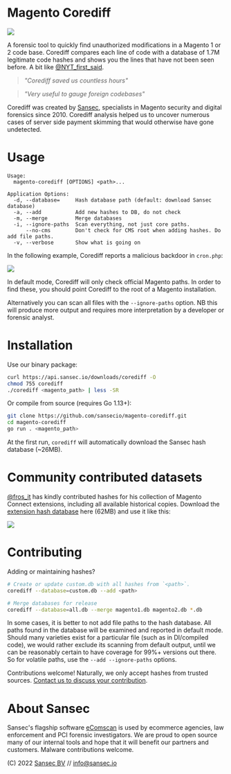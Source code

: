 # Magento Corediff

![](https://buq.eu/screenshots/6595XfnX5wwUPzbFQGkU0GgN.png)

A forensic tool to quickly find unauthorized modifications in a Magento 1 or 2 code base. Corediff compares each line of code with a database of 1.7M legitimate code hashes and shows you the lines that have not been seen before. A bit like [@NYT_first_said](https://maxbittker.github.io/clear-pipes/).

> _"Corediff saved us countless hours"_

> _"Very useful to gauge foreign codebases"_

Corediff was created by [Sansec](https://sansec.io/?corediff), specialists in Magento security and digital forensics since 2010. Corediff analysis helped us to uncover numerous cases of server side payment skimming that would otherwise have gone undetected.

# Usage

```
Usage:
  magento-corediff [OPTIONS] <path>...

Application Options:
  -d, --database=     Hash database path (default: download Sansec database)
  -a, --add           Add new hashes to DB, do not check
  -m, --merge         Merge databases
  -i, --ignore-paths  Scan everything, not just core paths.
      --no-cms        Don't check for CMS root when adding hashes. Do add file paths.
  -v, --verbose       Show what is going on
```

In the following example, Corediff reports a malicious backdoor in `cron.php`:

![](https://buq.eu/screenshots/y76R3uN9CrCFN6GEji4uSPtM.png)

In default mode, Corediff will only check official Magento paths. In order to find these, you should point Corediff to the root of a Magento installation.

Alternatively you can scan all files with the `--ignore-paths` option. NB this will produce more output and requires more interpretation by a developer or forensic analyst.

# Installation

Use our binary package:

```sh
curl https://api.sansec.io/downloads/corediff -O
chmod 755 corediff
./corediff <magento_path> | less -SR
```

Or compile from source (requires Go 1.13+):

```sh
git clone https://github.com/sansecio/magento-corediff.git
cd magento-corediff
go run . <magento_path>
```

At the first run, `corediff` will automatically download the Sansec hash database (~26MB).

# Community contributed datasets

[@fros_it](https://twitter.com/fros_it) has kindly contributed hashes for his collection of Magento Connect extensions, including all available historical copies. Download the [extension hash database](https://sansec.io/ext/files/m1ext.db) here (62MB) and use it like this:

![](https://buq.eu/screenshots/RXdQ1Mmg5KliivMtK6DlHTcP.png)

# Contributing

Adding or maintaining hashes?

```bash
# Create or update custom.db with all hashes from `<path>`.
corediff --database=custom.db --add <path>

# Merge databases for release
corediff --database=all.db --merge magento1.db magento2.db *.db
```

In some cases, it is better to not add file paths to the hash database. All paths found in the database will be examined and reported in default mode. Should many varieties exist for a particular file (such as in DI/compiled code), we would rather exclude its scanning from default output, until we can be reasonably certain to have coverage for 99%+ versions out there. So for volatile paths, use the `--add --ignore-paths` options.

Contributions welcome! Naturally, we only accept hashes from trusted sources. [Contact us to discuss your contribution](mailto:info@sansec.io).

# About Sansec

Sansec's flagship software [eComscan](https://sansec.io/?corediff) is used by ecommerce agencies, law enforcement and PCI forensic investigators. We are proud to open source many of our internal tools and hope that it will benefit our partners and customers. Malware contributions welcome.

(C) 2022 [Sansec BV](https://sansec.io/?corediff) // info@sansec.io
